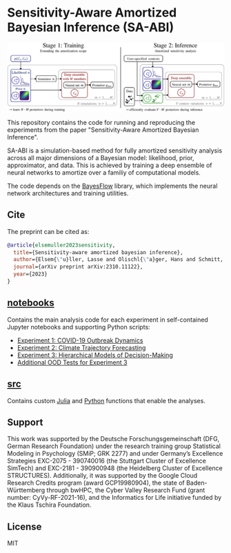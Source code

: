 # Sensitivity-Aware Amortized Bayesian Inference (SA-ABI)

<img src="img/sensitivity_main_figure.png">

This repository contains the code for running and reproducing the experiments from the paper "Sensitivity-Aware Amortized Bayesian Inference".

SA-ABI is a simulation-based method for fully amortized sensitivity analysis across all major dimensions of a Bayesian model: likelihood, prior, approximator, and data. This is achieved by training a deep ensemble of neural networks to amortize over a familiy of computational models.

The code depends on the [BayesFlow](https://github.com/stefanradev93/BayesFlow) library, which implements the neural network architectures and training utilities.

## Cite

The preprint can be cited as:

```bibtex
@article{elsemuller2023sensitivity,
  title={Sensitivity-aware amortized bayesian inference},
  author={Elsem{\"u}ller, Lasse and Olischl{\"a}ger, Hans and Schmitt, Marvin and B{\"u}rkner, Paul-Christian and K{\"o}the, Ullrich and Radev, Stefan T},
  journal={arXiv preprint arXiv:2310.11122},
  year={2023}
}
```

## [notebooks](notebooks)

Contains the main analysis code for each experiment in self-contained Jupyter notebooks and supporting Python scripts:

- [Experiment 1: COVID-19 Outbreak Dynamics](notebooks/covid)
- [Experiment 2: Climate Trajectory Forecasting](notebooks/climate)
- [Experiment 3: Hierarchical Models of Decision-Making](notebooks/levy_comparison)
- [Additional OOD Tests for Experiment 3](notebooks/typical_set)


## [src](src)

Contains custom [Julia](src/julia) and [Python](src/python) functions that enable the analyses.

## Support

This work was supported by the Deutsche Forschungsgemeinschaft (DFG, German Research Foundation) under the research training group Statistical Modeling in Psychology (SMiP; GRK 2277) and under Germany’s Excellence Strategies EXC-2075 - 390740016 (the Stuttgart Cluster of Excellence SimTech) and EXC-2181 - 390900948 (the Heidelberg Cluster of Excellence STRUCTURES). Additionally, it was supported by the Google Cloud Research Credits program (award GCP19980904), the state of Baden-Württemberg through bwHPC, the Cyber Valley Research Fund (grant number: CyVy-RF-2021-16), and the Informatics for Life initiative funded by the Klaus Tschira Foundation.

## License

MIT
